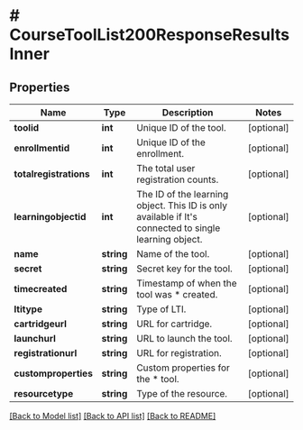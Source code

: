 # # CourseToolList200ResponseResultsInner

## Properties

Name | Type | Description | Notes
------------ | ------------- | ------------- | -------------
**toolid** | **int** | Unique ID of the tool. | [optional]
**enrollmentid** | **int** | Unique ID of the enrollment. | [optional]
**totalregistrations** | **int** | The total user registration counts. | [optional]
**learningobjectid** | **int** | The ID of the learning object. This ID is only available if It&#39;s connected to single learning object. | [optional]
**name** | **string** | Name of the tool. | [optional]
**secret** | **string** | Secret key for the tool. | [optional]
**timecreated** | **string** | Timestamp of when the tool was      *                                                             created. | [optional]
**ltitype** | **string** | Type of LTI. | [optional]
**cartridgeurl** | **string** | URL for cartridge. | [optional]
**launchurl** | **string** | URL to launch the tool. | [optional]
**registrationurl** | **string** | URL for registration. | [optional]
**customproperties** | **string** | Custom properties for the      *                                                                  tool. | [optional]
**resourcetype** | **string** | Type of the resource. | [optional]

[[Back to Model list]](../../README.md#models) [[Back to API list]](../../README.md#endpoints) [[Back to README]](../../README.md)
